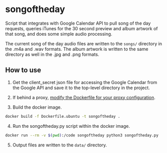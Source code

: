 # songoftheday
Script that integrates with Google Calendar API to pull song of the day requests, queries iTunes
for the 30 second preview and album artwork of that song, and does some simple audio processing.

The current song of the day audio files are written to the `songs/` directory in the .m4a and .wav formats. The album artwork is written to the same directory as well in the .jpg and .png formats.

## How to use

1. Get the client_secret json file for accessing the Google Calendar from the Google API and save it to the top-level directory in the project.

2. If behind a proxy, [modify the Dockerfile for your proxy configuration](https://github.com/bensampson5/songoftheday/blob/master/Dockerfile.ubuntu#L3).

3. Build the docker image.

```bash
docker build -f Dockerfile.ubuntu -t songoftheday . 
```

4. Run the songoftheday.py script within the docker image.

```bash
docker run --rm -v $(pwd):/code songoftheday python3 songoftheday.py
```

5. Output files are written to the `data/` directory.